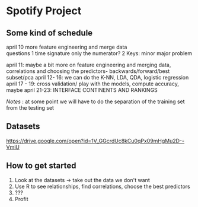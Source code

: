 # Spotify Project
## Some kind of schedule
april 10 more feature engineering and merge data </br>
questions
1 time signature only the numerator?
2 Keys: minor major problem

april 11: maybe a bit more on feature engineering and merging data, correlations and choosing the predictors- backwards/forward/best subset/pca
april 12- 16: we can do the K-NN, LDA, QDA, logistic regression
april 17 - 19: cross validation/ play with the models, compute accuracy, maybe 
april 21-23: INTERFACE CONTINENTS AND RANKINGS

*Notes* : at some point we will have to do the separation of the training set from the testing set

## Datasets
https://drive.google.com/open?id=1V_GGcrdUc8kCu0qPx09mHgMu2D--VmiU
## How to get started
1. Look at the datasets -> take out the data we don't want
2. Use R to see relationships, find correlations, choose the best predictors
3. ???
4. Profit
